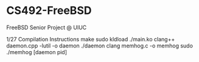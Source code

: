 # CS492-FreeBSD
FreeBSD Senior Project @ UIUC

1/27 Compilation Instructions
make
sudo kldload ./main.ko
clang++ daemon.cpp -lutil -o daemon
./daemon
clang memhog.c -o memhog
sudo ./memhog [daemon pid] 

 
